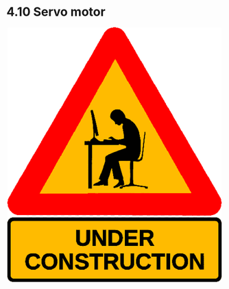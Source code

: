 # 4.10 Servo motor

<p align="center">
    <img src="../imgs/construction.png" alt="Arduino Uno" width="500">
</p>